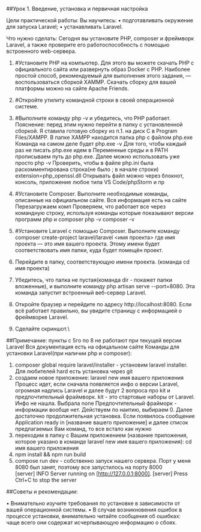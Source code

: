 ##Урок 1. Введение, установка и первичная настройка

Цели практической работы:
Вы научитесь:
• подготавливать окружение для запуска Laravel;
• устанавливать Laravel.


Что нужно сделать:
Сегодня вы установите PHP, composer и фреймворк Laravel, а также проверите его работоспособность с помощью встроенного web-сервера.

1. #Установите PHP на компьютер. Для этого вы можете скачать PHP с официального сайта или развернуть образ Docker с PHP. Наиболее простой способ, рекомендуемый для выполнения этого задания, — воспользоваться сборкой XAMMP. Скачать сборку для вашей платформы можно на сайте Apache Friends.

2. #Откройте утилиту командной строки в своей операционной системе.

3. #Выполните команду php -v и убедитесь, что PHP работает.
   Пояснение: перед этим нужно перейти в папку с установленной сборкой.
   Я ставила готовую сборку из п.1. на диск C в Program Files/XAMPP. В папке XAMPP находится папка php  с файлом php.exe
   Команда на самом деле будет php.exe -v
   Для того, чтобы каждый раз не писать php.exe идем в Переменные среды и в PATH прописываем путь до php.exe.
   Далее можно использовать уже просто php -v
   Проверить, чтобы в файле php.ini была раскомментирована строка(не было ; в начале строки) extension=php_openssl.dll
   Открывать файл можно через блокнот, консоль, приложение любое типа VS Code/phpStorm и пр
   

4. #Установите Composer. Выполните необходимые команды, описанные на официальном сайте.
 Вся информация есть на сайте
Перезагружаем комп
Проверяем, что работает все через командную строку, используя команды которые показывают версии программ php и composer
php -v
composer -v
  

5. #Установите Laravel с помощью Composer.
    Выполните команду composer create-project laravel/laravel <имя проекта>
   где имя проекта — это имя вашего проекта. Этому имени будет соответствовать имя папки, куда будет помещён проект.
    

6. Перейдите в папку, соответствующую имени проекта. (команда cd имя проекта)

7. Убедитесь, что папка не пустая(команда dir - покажет папки вложенные), и выполните команду php artisan serve --port=8080. Эта команда запустит встроенный веб-сервер Laravel.

8. Откройте браузер и перейдите по адресу http://localhost:8080. Если всё работает правильно, вы увидите страницу с информацией о фреймворке Laravel.

9. Сделайте скриншот.\

##Примечание: пункты с 5го по 8 не работают при текущей версии Laravel
Вся документация есть на офицальном сайте
Команды для установки Laravel(при наличии php и composer):
1. composer global require laravel/installer - установим laravel installer. Для любителей hard есть установка через git
2. создаем новое приложение: laravel new имя вашего приложения
   Процесс идет, если сначала появляется инфо о версии Laravel, огромная надпись Laravel и далее будут 2 вопроса про kit и предпочтительный фраймворк.
   kit - это стартовые наборы от Laravel. Инфо не нашла. Выбрала none
   Предпочтительный фрайморк - информации вообще нет. Действуем по наитию, выбираем 0.
   Далее достаточно продолжительная установка. Если появилось сообщение Application ready in [название вашего приложение] и далее список предлагаемых Вам команд, то все встало как нужно
3. переходим в папку с Вашим приложением (название приложения, которое указано в команде laravel new имя вашего приложения): cd имя вашего приложения
4. npm install && npm run build
5. compose run dev - собственно запуск нашего сервера.
   Порт у меня 8080 был занят, поэтому все запустилось на порту 8000  
[server] INFO  Server running on [http://127.0.0.1:8000].
[server]   Press Ctrl+C to stop the server


##Советы и рекомендации:

• Внимательно изучите требования по установке в зависимости от вашей операционной системы.
• В случае возникновения ошибок в процессе установки, внимательно читайте сообщения об ошибках: чаще всего они содержат исчерпывающую информацию о сбоях.
